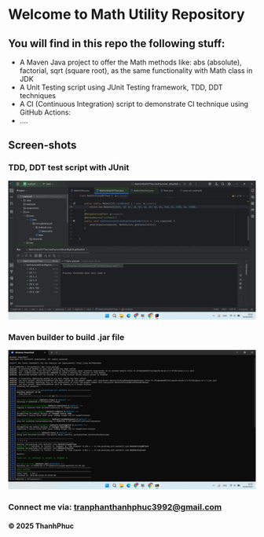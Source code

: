 # Welcome to Math Utility Repository

## You will find in this repo the following stuff:

* A Maven Java project to offer the Math methods like: abs (absolute), factorial, sqrt (square root), as the same functionality with Math class in JDK
* A Unit Testing script using JUnit Testing framework, TDD, DDT techniques
* A CI (Continuous Integration) script to demonstrate CI technique using GitHub
Actions:
* ....

## Screen-shots

### TDD, DDT test script with JUnit
![TDD, DDT with JUnit](https://github.com/CrystalJohn/mathutil/blob/main/screenshots/JUnit%20with%20TDD%20DDT.png)

### Maven builder to build .jar file
![Maven Builder](https://github.com/CrystalJohn/mathutil/blob/main/screenshots/Maven%20Builder.png)

### Connect me via: tranphanthanhphuc3992@gmail.com

#### &#169; 2025 ThanhPhuc